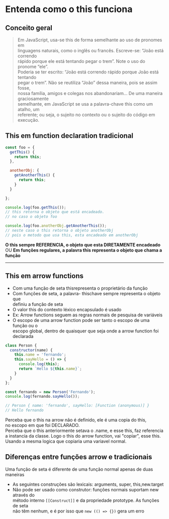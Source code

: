 # Entenda como o this funciona  

## Conceito geral

> Em JavaScript, usa-se this de forma semelhante ao uso de pronomes em  
linguagens naturais, como o inglês ou francês. Escreve-se: “João está correndo  
rápido porque ele está tentando pegar o trem”. Note o uso do pronome “ele”.  
Poderia se ter escrito: “João está correndo rápido porque João está tentando  
pegar o trem”. Não se reutiliza “João” dessa maneira, pois se assim fosse,  
nossa família, amigos e colegas nos abandonariam… De uma maneira graciosamente  
semelhante, em JavaScript se usa a palavra-chave this como um atalho, um  
referente; ou seja, o sujeito no contexto ou o sujeito do código em execução.  

## This em function declaration tradicional

```javascript
const foo = {
  getThis() {
    return this; 
  },

  anotherObj: {
    getAnotherThis() {
      return this;
    }
  }

};

console.log(foo.getThis());
// this retorna o objeto que está encadeado.
// no caso o objeto foo

console.log(foo.anotherObj.getAnotherThis());
// neste caso o this retorna o objeto anotherObj
// pois o metodo que usa this, esta encadeado em anotherObj
```

**O this sempre REFERENCIA, o objeto que esta DIRETAMENTE encadeado**
OU
**Em funções regulares, a palavra this representa o objeto que chama a função**

---

## This em arrow functions  

- Com uma função de seta thisrepresenta o proprietário da função  
- Com funções de seta, a palavra- thischave sempre representa o objeto que  
definiu a função de seta  
- O valor this do contexto léxico encapsulado é usado  
- Ex: Arrow functions seguem as regras normais de pesquisa de variáveis  
- O escopo de uma arrow function pode ser tanto o escopo de uma função ou o  
escopo global, dentro de quaisquer que seja onde a arrow function foi declarada  

```javascript
class Person {
  constructor(name) {
    this.name = 'fernando';
    this.sayHello = () => {
      console.log(this);
      return `Hello ${this.name}`;
    }
  }
};

const fernando = new Person('Fernando');
console.log(fernando.sayHello());

// Person { name: 'fernando', sayHello: [Function (anonymous)] }
// Hello fernando
```

Perceba que o this na arrow não é definido, ele é uma copia do this,  
no escopo em que foi DECLARADO.  
Perceba que o this anteriormente setava o .name, e esse this, faz referencia  
a instancia da classe. Logo o this do arrow function, vai "copiar", esse this.  
Usando a mesma logica que copiaria uma variavel normal.

## Diferenças entre funções arrow e tradicionais

Uma função de seta é diferente de uma função normal apenas de duas maneiras

- As seguintes construções são lexicais: arguments, super, this,new.target  
- Não pode ser usado como construtor: funções normais suportam new através do  
método interno `[[Construct]]` e da propriedade prototype. As funções de seta  
não têm nenhum, e é por isso que `new (() => {})` gera um erro
